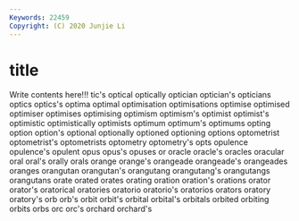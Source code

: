 ```yaml
---
Keywords: 22459
Copyright: (C) 2020 Junjie Li
---
```


# title

Write contents here!!!
tic's 
optical 
optically 
optician
optician's 
opticians 
optics 
optics's 
optima 
optimal 
optimisation 
optimisations 
optimise 
optimised
optimiser 
optimises 
optimising 
optimism 
optimism's 
optimist 
optimist's 
optimistic 
optimistically 
optimists
optimum 
optimum's 
optimums 
opting 
option 
option's 
optional 
optionally 
optioned 
optioning
options 
optometrist 
optometrist's 
optometrists 
optometry 
optometry's 
opts 
opulence 
opulence's 
opulent
opus 
opus's 
opuses 
or 
oracle 
oracle's 
oracles 
oracular 
oral 
oral's
orally 
orals 
orange 
orange's 
orangeade 
orangeade's 
orangeades 
oranges 
orangutan 
orangutan's
orangutang 
orangutang's 
orangutangs 
orangutans 
orate 
orated 
orates 
orating 
oration 
oration's
orations 
orator 
orator's 
oratorical 
oratories 
oratorio 
oratorio's 
oratorios 
orators 
oratory
oratory's 
orb 
orb's 
orbit 
orbit's 
orbital 
orbital's 
orbitals 
orbited 
orbiting
orbits 
orbs 
orc 
orc's 
orchard 
orchard's 
